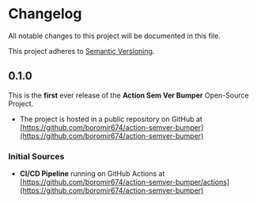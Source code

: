 # Changelog

All notable changes to this project will be documented in this file.

This project adheres to [Semantic Versioning](https://semver.org/).

## 0.1.0

This is the **first** ever release of the **Action Sem Ver Bumper** Open-Source Project.
- The project is hosted in a public repository on GitHub at [https://github.com/boromir674/action-semver-bumper](https://github.com/boromir674/action-semver-bumper)

### Initial Sources

- **CI/CD Pipeline** running on GitHub Actions at [https://github.com/boromir674/action-semver-bumper/actions](https://github.com/boromir674/action-semver-bumper)
